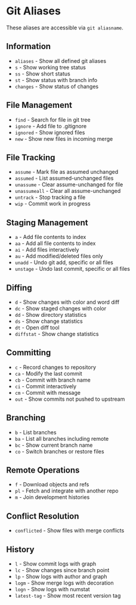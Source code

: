 # Git Aliases

These aliases are accessible via `git aliasname`.

## Information
- `aliases` - Show all defined git aliases
- `s` - Show working tree status
- `ss` - Show short status
- `st` - Show status with branch info
- `changes` - Show status of changes

## File Management
- `find` - Search for file in git tree
- `ignore` - Add file to .gitignore
- `ignored` - Show ignored files
- `new` - Show new files in incoming merge

## File Tracking
- `assume` - Mark file as assumed unchanged
- `assumed` - List assumed-unchanged files
- `unassume` - Clear assume-unchanged for file
- `unassumeall` - Clear all assume-unchanged
- `untrack` - Stop tracking a file
- `wip` - Commit work in progress

## Staging Management
- `a` - Add file contents to index
- `aa` - Add all file contents to index
- `ai` - Add files interactively
- `au` - Add modified/deleted files only
- `unadd` - Undo git add, specific or all files
- `unstage` - Undo last commit, specific or all files

## Diffing
- `d` - Show changes with color and word diff
- `dc` - Show staged changes with color
- `dd` - Show directory statistics
- `ds` - Show change statistics
- `dt` - Open diff tool
- `diffstat` - Show change statistics

## Committing
- `c` - Record changes to repository
- `ca` - Modify the last commit
- `cb` - Commit with branch name
- `ci` - Commit interactively
- `cm` - Commit with message
- `out` - Show commits not pushed to upstream

## Branching
- `b` - List branches
- `ba` - List all branches including remote
- `bc` - Show current branch name
- `co` - Switch branches or restore files

## Remote Operations
- `f` - Download objects and refs
- `pl` - Fetch and integrate with another repo
- `m` - Join development histories

## Conflict Resolution
- `conflicted` - Show files with merge conflicts

## History
- `l` - Show commit logs with graph
- `lc` - Show changes since branch point
- `lp` - Show logs with author and graph
- `logm` - Show merge logs with decoration
- `logn` - Show logs with numstat
- `latest-tag` - Show most recent version tag
